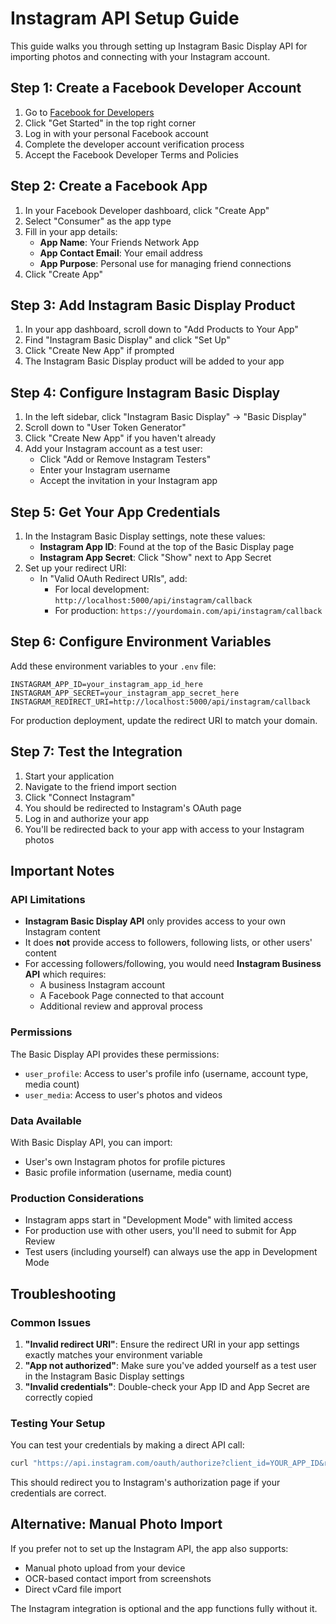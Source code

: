 # Instagram API Setup Guide

This guide walks you through setting up Instagram Basic Display API for importing photos and connecting with your Instagram account.

## Step 1: Create a Facebook Developer Account

1. Go to [Facebook for Developers](https://developers.facebook.com/)
2. Click "Get Started" in the top right corner
3. Log in with your personal Facebook account
4. Complete the developer account verification process
5. Accept the Facebook Developer Terms and Policies

## Step 2: Create a Facebook App

1. In your Facebook Developer dashboard, click "Create App"
2. Select "Consumer" as the app type
3. Fill in your app details:
   - **App Name**: Your Friends Network App
   - **App Contact Email**: Your email address
   - **App Purpose**: Personal use for managing friend connections
4. Click "Create App"

## Step 3: Add Instagram Basic Display Product

1. In your app dashboard, scroll down to "Add Products to Your App"
2. Find "Instagram Basic Display" and click "Set Up"
3. Click "Create New App" if prompted
4. The Instagram Basic Display product will be added to your app

## Step 4: Configure Instagram Basic Display

1. In the left sidebar, click "Instagram Basic Display" → "Basic Display"
2. Scroll down to "User Token Generator"
3. Click "Create New App" if you haven't already
4. Add your Instagram account as a test user:
   - Click "Add or Remove Instagram Testers"
   - Enter your Instagram username
   - Accept the invitation in your Instagram app

## Step 5: Get Your App Credentials

1. In the Instagram Basic Display settings, note these values:
   - **Instagram App ID**: Found at the top of the Basic Display page
   - **Instagram App Secret**: Click "Show" next to App Secret
2. Set up your redirect URI:
   - In "Valid OAuth Redirect URIs", add:
     - For local development: `http://localhost:5000/api/instagram/callback`
     - For production: `https://yourdomain.com/api/instagram/callback`

## Step 6: Configure Environment Variables

Add these environment variables to your `.env` file:

```env
INSTAGRAM_APP_ID=your_instagram_app_id_here
INSTAGRAM_APP_SECRET=your_instagram_app_secret_here
INSTAGRAM_REDIRECT_URI=http://localhost:5000/api/instagram/callback
```

For production deployment, update the redirect URI to match your domain.

## Step 7: Test the Integration

1. Start your application
2. Navigate to the friend import section
3. Click "Connect Instagram"
4. You should be redirected to Instagram's OAuth page
5. Log in and authorize your app
6. You'll be redirected back to your app with access to your Instagram photos

## Important Notes

### API Limitations
- **Instagram Basic Display API** only provides access to your own Instagram content
- It does **not** provide access to followers, following lists, or other users' content
- For accessing followers/following, you would need **Instagram Business API** which requires:
  - A business Instagram account
  - A Facebook Page connected to that account
  - Additional review and approval process

### Permissions
The Basic Display API provides these permissions:
- `user_profile`: Access to user's profile info (username, account type, media count)
- `user_media`: Access to user's photos and videos

### Data Available
With Basic Display API, you can import:
- User's own Instagram photos for profile pictures
- Basic profile information (username, media count)

### Production Considerations
- Instagram apps start in "Development Mode" with limited access
- For production use with other users, you'll need to submit for App Review
- Test users (including yourself) can always use the app in Development Mode

## Troubleshooting

### Common Issues
1. **"Invalid redirect URI"**: Ensure the redirect URI in your app settings exactly matches your environment variable
2. **"App not authorized"**: Make sure you've added yourself as a test user in the Instagram Basic Display settings
3. **"Invalid credentials"**: Double-check your App ID and App Secret are correctly copied

### Testing Your Setup
You can test your credentials by making a direct API call:
```bash
curl "https://api.instagram.com/oauth/authorize?client_id=YOUR_APP_ID&redirect_uri=YOUR_REDIRECT_URI&scope=user_profile,user_media&response_type=code"
```

This should redirect you to Instagram's authorization page if your credentials are correct.

## Alternative: Manual Photo Import

If you prefer not to set up the Instagram API, the app also supports:
- Manual photo upload from your device
- OCR-based contact import from screenshots
- Direct vCard file import

The Instagram integration is optional and the app functions fully without it.